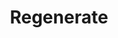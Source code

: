 ---
title: "Regenerate"
permalink: /spells/regenerate/
tags:
  - Spell
  - 7th Level
  - Transmutation
available_for:
  - Bard
  - Cleric
  - Druid
level: "7th Level"
school: "Transmutation"
range: "Touch"
comp:
  - V
  - S
  - M
material: "a prayer wheel and holy water."
duration: "1 Hour"
cast_time: "1 Minute"
description: |
  You touch a creature and stimulate its natural healing ability. The target regains 4d8 + 15 hit points. For the duration of the spell, the target regains 1 hit point at the start of each of its turns (10 hit points each minute).

  The target's severed body members (fingers, legs, tails, and so on), if any, are restored after 2 minutes. If you have the severed part and hold it to the stump, the spell instantaneously causes the limb to knit to the stump.
excerpt: "You touch a creature and stimulate its natural healing ability."
source: "Basic Rules"
---